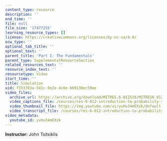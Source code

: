 ```yaml
---
content_type: resource
description: ''
end_time: ''
file: null
file_size: '17477255'
learning_resource_types: []
license: https://creativecommons.org/licenses/by-nc-sa/4.0/
ocw_type: ''
optional_tab_title: ''
optional_text: ''
parent_title: 'Part I: The Fundamentals'
parent_type: SupplementalResourceSection
related_resources_text: ''
resource_index_text: ''
resourcetype: Video
start_time: ''
title: Simulation
uid: f353703a-541c-9e2e-4c6e-b69138ec59ee
video_files:
  archive_url: https://archive.org/download/MITRES.6-012S18/MITRES6_012S18_S11-01_300k.mp4
  video_captions_file: /courses/res-6-012-introduction-to-probability-spring-2018/e2a5b97b131251b2ae1bf671aedee1ee_yvHu34mEXzk.vtt
  video_thumbnail_file: https://img.youtube.com/vi/yvHu34mEXzk/default.jpg
  video_transcript_file: /courses/res-6-012-introduction-to-probability-spring-2018/63857c0c2d83d09f219a6f745beaa557_yvHu34mEXzk.pdf
video_metadata:
  youtube_id: yvHu34mEXzk
---
```


**Instructor:** John Tsitsiklis

